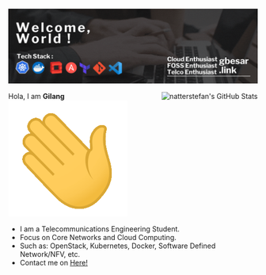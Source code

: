 ![](assets/Headers.gif)

<a href="https://github.com/gilangvperdana/gilangvperdana">
  <img align="right" src="https://github-readme-stats.vercel.app/api/?username=gilangvperdana&show_icons=true&title_color=fff&icon_color=79ff97&text_color=9f9f9f&bg_color=151515&hide_title=true" alt="natterstefan's GitHub Stats" />
</a>

Hola,
I am **Gilang** ![](assets/Hi.gif)

- I am a Telecommunications Engineering Student.
- Focus on Core Networks and Cloud Computing. 
- Such as: OpenStack, Kubernetes, Docker, Software Defined Network/NFV, etc.
- Contact me on [Here!][1]

[1]: https://gbesar.link
